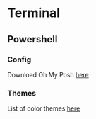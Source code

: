 # Terminal
## Powershell
### Config
Download Oh My Posh [here]("https://github.com/JanDeDobbeleer/oh-my-posh")

### Themes
List of color themes [here]("https://atomcorp.github.io/themes/")